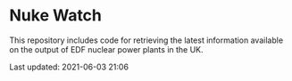 # Nuke Watch

This repository includes code for retrieving the latest information available on the output of EDF nuclear power plants in the UK.

Last updated: 2021-06-03 21:06